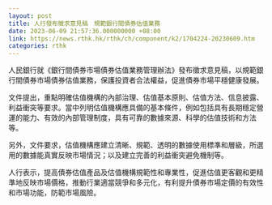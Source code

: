```yaml
---
layout: post
title: 人行發布徵求意見稿　規範銀行間債券估值業務
date: 2023-06-09 21:57:36.000000000 +08:00
link: https://news.rthk.hk/rthk/ch/component/k2/1704224-20230609.htm
categories: rthk
---
```


人民銀行就《銀行間債券市場債券估值業務管理辦法》發布徵求意見稿，以規範銀行間債券市場債券估值業務，保護投資者合法權益，促進債券市場平穩健康發展。

文件提出，重點明確估值機構的內部治理、估值基本原則、估值方法、信息披露、利益衝突等要求。當中列明估值機構應具備的基本條件，例如包括具有長期穩定營運的能力、有效的內部管理制度，具有可靠的數據來源、科學的估值技術和方法等。

另外，文件要求，估值機構應建立清晰、規範、透明的數據使用標準和層級，所選用的數據能真實反映市場情況；以及建立完善的利益衝突避免機制等。

人行表示，提高債券估值產品及估值機構規範性和專業性，促進估值更客觀和更精準地反映市場價格，推動行業適當競爭和多元化，有利提升債券市場定價的有效性和市場功能，防範市場風險。
